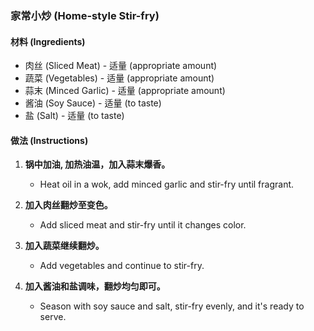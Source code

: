 ### 家常小炒 (Home-style Stir-fry)

#### 材料 (Ingredients)
- 肉丝 (Sliced Meat) - 适量 (appropriate amount)
- 蔬菜 (Vegetables) - 适量 (appropriate amount)
- 蒜末 (Minced Garlic) - 适量 (appropriate amount)
- 酱油 (Soy Sauce) - 适量 (to taste)
- 盐 (Salt) - 适量 (to taste)

#### 做法 (Instructions)
1. **锅中加油, 加热油温，加入蒜末爆香。**
   - Heat oil in a wok, add minced garlic and stir-fry until fragrant.
   
2. **加入肉丝翻炒至变色。**
   - Add sliced meat and stir-fry until it changes color.
   
3. **加入蔬菜继续翻炒。**
   - Add vegetables and continue to stir-fry.
   
4. **加入酱油和盐调味，翻炒均匀即可。**
   - Season with soy sauce and salt, stir-fry evenly, and it's ready to serve.